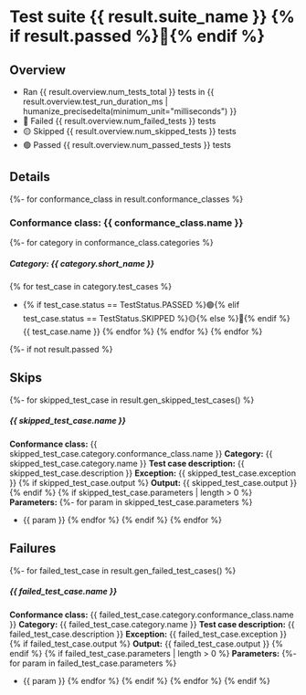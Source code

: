 # Test suite {{ result.suite_name }} {% if result.passed %}:medal_sports:{% endif %}

## Overview

- Ran {{ result.overview.num_tests_total }} tests in {{ result.overview.test_run_duration_ms | humanize_precisedelta(minimum_unit="milliseconds") }}
- :red_circle: Failed {{ result.overview.num_failed_tests }} tests
- :yellow_circle: Skipped {{ result.overview.num_skipped_tests }} tests
- :green_circle: Passed {{ result.overview.num_passed_tests }} tests


## Details

{%- for conformance_class in result.conformance_classes %}
### Conformance class: {{ conformance_class.name }}
{%- for category in conformance_class.categories %}


##### Category: {{ category.short_name }}

{% for test_case in category.test_cases %}
- {% if test_case.status == TestStatus.PASSED %}:green_circle:{% elif test_case.status == TestStatus.SKIPPED %}:yellow_circle:{% else %}:red_circle:{% endif %} {{ test_case.name }}
{% endfor %}
{% endfor %}
{% endfor %}


{%- if not result.passed %}
## Skips
{%- for skipped_test_case in result.gen_skipped_test_cases() %}

##### {{ skipped_test_case.name }}

**Conformance class:** {{ skipped_test_case.category.conformance_class.name }} 
**Category:** {{ skipped_test_case.category.name }}
**Test case description:** {{ skipped_test_case.description }}
**Exception:** {{ skipped_test_case.exception }}
{% if skipped_test_case.output %}
**Output:** {{ skipped_test_case.output }}
{% endif %}
{% if skipped_test_case.parameters | length > 0 %}
**Parameters:**
{%- for param in skipped_test_case.parameters %}
- {{ param }}
{% endfor %}
{% endif %}
{% endfor %}
## Failures
{%- for failed_test_case in result.gen_failed_test_cases() %}
##### {{ failed_test_case.name }}

**Conformance class:** {{ failed_test_case.category.conformance_class.name }}
**Category:** {{ failed_test_case.category.name }}
**Test case description:** {{ failed_test_case.description }}
**Exception:** {{ failed_test_case.exception }}
{% if failed_test_case.output %}
**Output:** {{ failed_test_case.output }}
{% endif %}
{% if failed_test_case.parameters | length > 0 %}
**Parameters:**
{%- for param in failed_test_case.parameters %}
- {{ param }}
{% endfor %}
{% endif %}
{% endfor %}
{% endif %}
